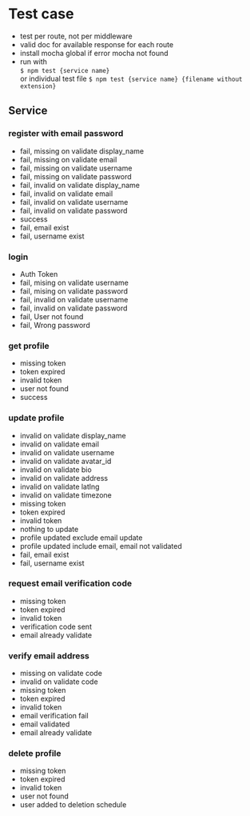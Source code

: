 # Test case

- test per route, not per middleware
- valid doc for available response for each route
- install mocha global if error mocha not found
- run with  
  `$ npm test {service name}`  
  or individual test file
  `$ npm test {service name} {filename without extension}`

## Service

### register with email password

- fail, missing on validate display_name
- fail, missing on validate email
- fail, missing on validate username
- fail, missing on validate password
- fail, invalid on validate display_name
- fail, invalid on validate email
- fail, invalid on validate username
- fail, invalid on validate password
- success
- fail, email exist
- fail, username exist

### login

- Auth Token
- fail, mising on validate username
- fail, mising on validate password
- fail, invalid on validate username
- fail, invalid on validate password
- fail, User not found
- fail, Wrong password

### get profile

- missing token
- token expired
- invalid token
- user not found
- success

### update profile

- invalid on validate display_name
- invalid on validate email
- invalid on validate username
- invalid on validate avatar_id
- invalid on validate bio
- invalid on validate address
- invalid on validate latlng
- invalid on validate timezone
- missing token
- token expired
- invalid token
- nothing to update
- profile updated exclude email update
- profile updated include email, email not validated
- fail, email exist
- fail, username exist

### request email verification code

- missing token
- token expired
- invalid token
- verification code sent
- email already validate

### verify email address

- missing on validate code
- invalid on validate code
- missing token
- token expired
- invalid token
- email verification fail
- email validated
- email already validate

### delete profile

- missing token
- token expired
- invalid token
- user not found
- user added to deletion schedule
